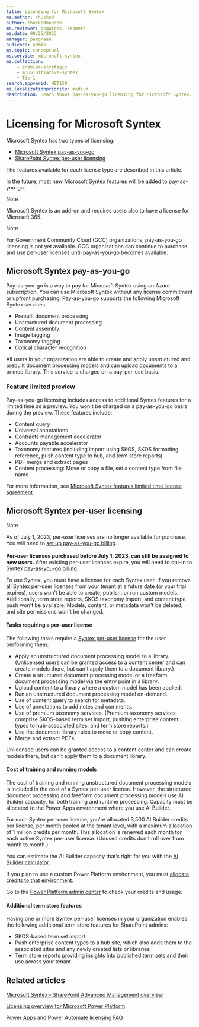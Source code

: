 ```yaml
---
title: Licensing for Microsoft Syntex
ms.author: chucked
author: chuckedmonson
ms.reviewer: ssquires, kkameth
ms.date: 09/25/2023
manager: pamgreen
audience: admin
ms.topic: conceptual
ms.service: microsoft-syntex
ms.collection: 
    - enabler-strategic
    - m365initiative-syntex
    - Tier1
search.appverid: MET150
ms.localizationpriority: medium
description: Learn about pay-as-you-go licensing for Microsoft Syntex.
---
```


# Licensing for Microsoft Syntex

Microsoft Syntex has two types of licensing:

- [Microsoft Syntex pay-as-you-go](#microsoft-syntex-pay-as-you-go)
- [SharePoint Syntex per-user licensing](#microsoft-syntex-per-user-licensing)

The features available for each license type are described in this article. <!-- You can use both licenses if you need to.-->

In the future, most new Microsoft Syntex features will be added to pay-as-you-go.

> [!NOTE] 
> Microsoft Syntex is an add-on and requires users also to have a license for Microsoft 365.

> [!NOTE] 
> For Government Community Cloud (GCC) organizations, pay-as-you-go licensing is not yet available. GCC organizations can continue to purchase and use per-user licenses until pay-as-you-go becomes available.

## Microsoft Syntex pay-as-you-go

Pay-as-you-go is a way to pay for Microsoft Syntex using an Azure subscription. You can use Microsoft Syntex without any license commitment or upfront purchasing. Pay-as-you-go supports the following Microsoft Syntex services:

- Prebuilt document processing
- Unstructured document processing
- Content assembly
- Image tagging
- Taxonomy tagging
- Optical character recognition
<!---- Microsoft 365 Archive--->

All users in your organization are able to create and apply unstructured and prebuilt document processing models and can upload documents to a primed library. This service is charged on a pay-per-use basis.

### Feature limited preview

Pay-as-you-go licensing includes access to additional Syntex features for a limited time as a preview. You won't be charged on a pay-as-you-go basis during the preview. These features include:

- Content query
- Universal annotations
- Contracts management accelerator
- Accounts payable accelerator
- Taxonomy features (including import using SKOS, SKOS formatting reference, push content type to hub, and term store reports)
- PDF merge and extract pages
- Content processing: Move or copy a file, set a content type from file name

For more information, see [Microsoft Syntex features limited time license agreement](feature-limited-license.md).

## Microsoft Syntex per-user licensing

> [!NOTE]
> As of July 1, 2023, per-user licenses are no longer available for purchase. You will need to [set up pay-as-you-go billing](syntex-azure-billing.md).<br><br>
> **Per-user licenses purchased before July 1, 2023, can still be assigned to new users.** After existing per-user licenses expire, you will need to opt-in to Syntex [pay-as-you-go billing](syntex-azure-billing.md).

To use Syntex, you must have a license for each Syntex user. If you remove all Syntex per-user licenses from your tenant at a future date (or your trial expires), users won't be able to create, publish, or run custom models. Additionally, term store reports, SKOS taxonomy import, and content type push won't be available. Models, content, or metadata won't be deleted, and site permissions won't be changed.

#### Tasks requiring a per-user license
 
The following tasks require a [Syntex per-user license](https://www.microsoft.com/microsoft-365/enterprise/sharepoint-syntex) for the user performing them:
 
- Apply an unstructured document processing model to a library. (Unlicensed users can be granted access to a content center and can create models there, but can't apply them to a document library.)
- Create a structured document processing model or a freeform document processing model via the entry point in a library.
- Upload content to a library where a custom model has been applied.
- Run an unstructured document processing model on-demand.
- Use of content query to search for metadata.
- Use of annotations to add notes and comments.
- Use of premium taxonomy services. (Premium taxonomy services comprise SKOS-based term set import, pushing enterprise content types to hub-associated sites, and term store reports.)
- Use the document library rules to move or copy content.
- Merge and extract PDFs.

Unlicensed users can be granted access to a content center and can create models there, but can't apply them to a document library.
 
#### Cost of training and running models
 
The cost of training and running unstructured document processing models is included in the cost of a Syntex per-user license. However, the structured document processing and freeform document processing models use AI Builder capacity, for both training and runtime processing. Capacity must be allocated to the Power Apps environment where you use AI Builder.

For each Syntex per-user license, you're allocated 3,500 AI Builder credits per license, per month pooled at the tenant level, with a maximum allocation of 1 million credits per month. This allocation is renewed each month for each active Syntex per-user license. (Unused credits don't roll over from month to month.)

You can estimate the AI Builder capacity that’s right for you with the [AI Builder calculator](https://powerapps.microsoft.com/ai-builder-calculator).

If you plan to use a custom Power Platform environment, you must [allocate credits to that environment](/power-platform/admin/capacity-add-on).

Go to the [Power Platform admin center](https://admin.powerplatform.microsoft.com/resources/capacity) to check your credits and usage.
  
#### Additional term store features

Having one or more Syntex per-user licenses in your organization enables the following additional term store features for SharePoint admins:
 
- SKOS-based term set import
- Push enterprise content types to a hub site, which also adds them to the associated sites and any newly created lists or libraries
- Term store reports providing insights into published term sets and their use across your tenant

## Related articles

[Microsoft Syntex - SharePoint Advanced Management overview](/sharepoint/advanced-management)

[Licensing overview for Microsoft Power Platform](/power-platform/admin/pricing-billing-skus)

[Power Apps and Power Automate licensing FAQ](/power-platform/admin/powerapps-flow-licensing-faq)
